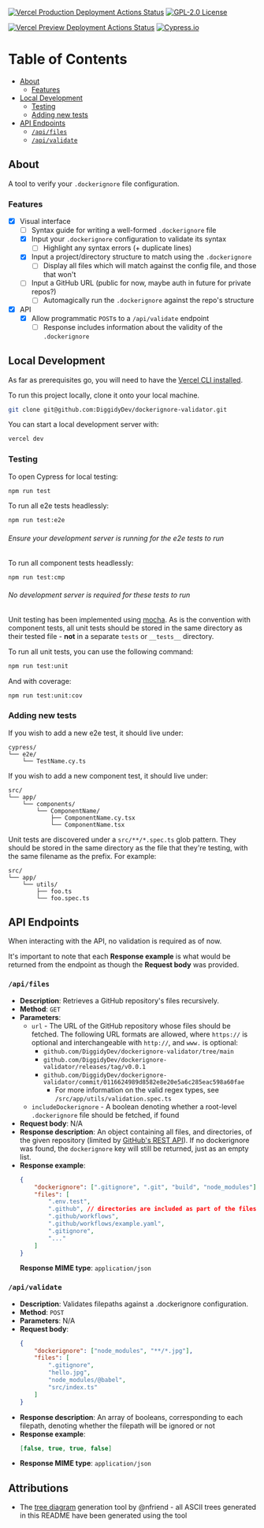 [![Vercel Production Deployment Actions Status](https://github.com/DiggidyDev/dockerignore-validator/actions/workflows/vercel-prod.yaml/badge.svg)](https://github.com/DiggidyDev/dockerignore-validator/actions/workflows/vercel-prod.yaml)
[![GPL-2.0 License](https://img.shields.io/badge/License-GPL_2.0-EEFEFE.svg)](https://github.com/DiggidyDev/dockerignore-validator/blob/main/LICENSE)

[![Vercel Preview Deployment Actions Status](https://github.com/DiggidyDev/dockerignore-validator/actions/workflows/vercel-preview.yaml/badge.svg)](https://github.com/DiggidyDev/dockerignore-validator/actions/workflows/vercel-preview.yaml)
[![Cypress.io](https://img.shields.io/badge/Tested%20with-Cypress-04C38E.svg)](https://www.cypress.io/)




# Table of Contents

-   [About](#about)
    -   [Features](#features)
-   [Local Development](#local-development)
    -   [Testing](#testing)
    -   [Adding new tests](#adding-new-tests)
-   [API Endpoints](#api-endpoints)
    -   [`/api/files`](#apifiles)
    -   [`/api/validate`](#apivalidate)

## About

A tool to verify your `.dockerignore` file configuration.

### Features

-   [x] Visual interface
    -   [ ] Syntax guide for writing a well-formed `.dockerignore` file
    -   [x] Input your `.dockerignore` configuration to validate its syntax
        -   [ ] Highlight any syntax errors (+ duplicate lines)
    -   [x] Input a project/directory structure to match using the `.dockerignore`
        -   [ ] Display all files which will match against the config file, and those that won't
    -   [ ] Input a GitHub URL (public for now, maybe auth in future for private repos?)
        -   [ ] Automagically run the `.dockerignore` against the repo's structure
-   [x] API
    -   [x] Allow programmatic `POST`s to a `/api/validate` endpoint
        -   [ ] Response includes information about the validity of the `.dockerignore`

## Local Development

As far as prerequisites go, you will need to have the [Vercel CLI installed](https://vercel.com/docs/cli#installing-vercel-cli).

To run this project locally, clone it onto your local machine.

```bash
git clone git@github.com:DiggidyDev/dockerignore-validator.git
```

You can start a local development server with:

```bash
vercel dev
```

### Testing

To open Cypress for local testing:

```bash
npm run test
```

To run all e2e tests headlessly:

```bash
npm run test:e2e
```

###### Ensure your development server is running for the e2e tests to run

To run all component tests headlessly:

```bash
npm run test:cmp
```

###### No development server is required for these tests to run

Unit testing has been implemented using [mocha](https://mochajs.org/). As is the convention with component tests, all unit tests should be stored in the same directory as their tested file - **not** in a separate `tests` or `__tests__` directory.

To run all unit tests, you can use the following command:

```bash
npm run test:unit
```

And with coverage:

```bash
npm run test:unit:cov
```

### Adding new tests

If you wish to add a new e2e test, it should live under:

```
cypress/
└── e2e/
    └── TestName.cy.ts
```

If you wish to add a new component test, it should live under:

```
src/
└── app/
    └── components/
        └── ComponentName/
            ├── ComponentName.cy.tsx
            └── ComponentName.tsx
```

Unit tests are discovered under a `src/**/*.spec.ts` glob pattern. They should be stored in the same directory as the file that they're testing, with the same filename as the prefix. For example:

```
src/
└── app/
    └── utils/
        ├── foo.ts
        └── foo.spec.ts
```

## API Endpoints

When interacting with the API, no validation is required as of now.

It's important to note that each **Response example** is what would be returned from the endpoint as though the **Request body** was provided.

### `/api/files`

-   **Description**: Retrieves a GitHub repository's files recursively.
-   **Method**: `GET`
-   **Parameters**:
    -   `url` - The URL of the GitHub repository whose files should be fetched. The following URL formats are allowed, where `https://` is optional and interchangeable with `http://`, and `www.` is optional:
        -   `github.com/DiggidyDev/dockerignore-validator/tree/main`
        -   `github.com/DiggidyDev/dockerignore-validator/releases/tag/v0.0.1`
        -   `github.com/DiggidyDev/dockerignore-validator/commit/0116624989d8582e8e20e5a6c285eac598a60fae`
            -   For more information on the valid regex types, see `/src/app/utils/validation.spec.ts`
    -   `includeDockerignore` - A boolean denoting whether a root-level `.dockerignore` file should be fetched, if found
-   **Request body**: N/A
-   **Response description**: An object containing all files, and directories, of the given repository (limited by [GitHub's REST API](https://docs.github.com/en/rest/git/trees?apiVersion=2022-11-28#get-a-tree)). If no dockerignore was found, the `dockerignore` key will still be returned, just as an empty list.
-   **Response example**:
    ```json
    {
        "dockerignore": [".gitignore", ".git", "build", "node_modules"],
        "files": [
            ".env.test",
            ".github", // directories are included as part of the files
            ".github/workflows",
            ".github/workflows/example.yaml",
            ".gitignore",
            "..."
        ]
    }
    ```
    **Response MIME type**: `application/json`

### `/api/validate`

-   **Description**: Validates filepaths against a .dockerignore configuration.
-   **Method**: `POST`
-   **Parameters**: N/A
-   **Request body**:
    ```json
    {
        "dockerignore": ["node_modules", "**/*.jpg"],
        "files": [
            ".gitignore",
            "hello.jpg",
            "node_modules/@babel",
            "src/index.ts"
        ]
    }
    ```
-   **Response description**: An array of booleans, corresponding to each filepath, denoting whether the filepath will be ignored or not
-   **Response example**:
    ```json
    [false, true, true, false]
    ```
-   **Response MIME type**: `application/json`

## Attributions

-   The [tree diagram](https://tree.nathanfriend.io/) generation tool by @nfriend - all ASCII trees generated in this README have been generated using the tool
